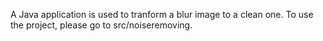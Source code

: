 A Java application is used to tranform a blur image to a clean one.
To use the project, please go to src/noiseremoving.
